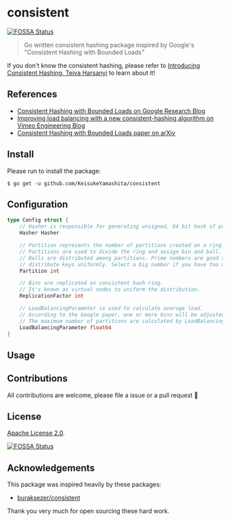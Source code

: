 # consistent
[![FOSSA Status](https://app.fossa.com/api/projects/git%2Bgithub.com%2FKeisukeYamashita%2Fconsistent.svg?type=shield)](https://app.fossa.com/projects/git%2Bgithub.com%2FKeisukeYamashita%2Fconsistent?ref=badge_shield)


> Go written consistent hashing package inspired by Google's "Consistent Hashing with Bounded Loads"

If you don't know the consistent hashing, please refer to [Introducing Consistent Hashing, Teiva Harsanyi](https://itnext.io/introducing-consistent-hashing-9a289769052e) to learn about it!

## References

- [Consistent Hashing with Bounded Loads on Google Research Blog](https://research.googleblog.com/2017/04/consistent-hashing-with-bounded-loads.html)
- [Improving load balancing with a new consistent-hashing algorithm on Vimeo Engineering Blog](https://medium.com/vimeo-engineering-blog/improving-load-balancing-with-a-new-consistent-hashing-algorithm-9f1bd75709ed)
- [Consistent Hashing with Bounded Loads paper on arXiv](https://arxiv.org/abs/1608.01350)

## Install

Please run to install the package:

```console
$ go get -u github.com/KeisukeYamashita/consistent
```

## Configuration

```go
type Config struct {
	// Hasher is responsible for generating unsigned, 64 bit hash of provided byte slice.
	Hasher Hasher

	// Partition represents the number of partitions created on a ring.
	// Partitions are used to divide the ring and assign bin and ball.
	// Balls are distributed among partitions. Prime numbers are good to
	// distribute keys uniformly. Select a big number if you have too many keys.
	Partition int

	// Bins are replicated on consistent hash ring.
	// It's known as virtual nodes to uniform the distribution.
	ReplicationFactor int

	// LoadBalancingParameter is used to calculate average load.
	// According to the Google paper, one or more bins will be adjusted so that they do not exceed a specific load.
	// The maximum number of partitions are calculated by LoadBalancingParameter * (number of balls/number of bins).
	LoadBalancingParameter float64
}
```

## Usage

<!-- TODO -->

## Contributions

All contributions are welcome, please file a issue or a pull request 🚀

## License

[Apache License 2.0](./LICENSE).


[![FOSSA Status](https://app.fossa.com/api/projects/git%2Bgithub.com%2FKeisukeYamashita%2Fconsistent.svg?type=large)](https://app.fossa.com/projects/git%2Bgithub.com%2FKeisukeYamashita%2Fconsistent?ref=badge_large)

## Acknowledgements

This package was inspired heavily by these packages:

- [buraksezer/consistent](https://github.com/buraksezer/consistent)

Thank you very much for open sourcing these hard work.